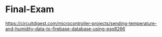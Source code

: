 # Final-Exam
https://circuitdigest.com/microcontroller-projects/sending-temperature-and-humidity-data-to-firebase-database-using-esp8266
